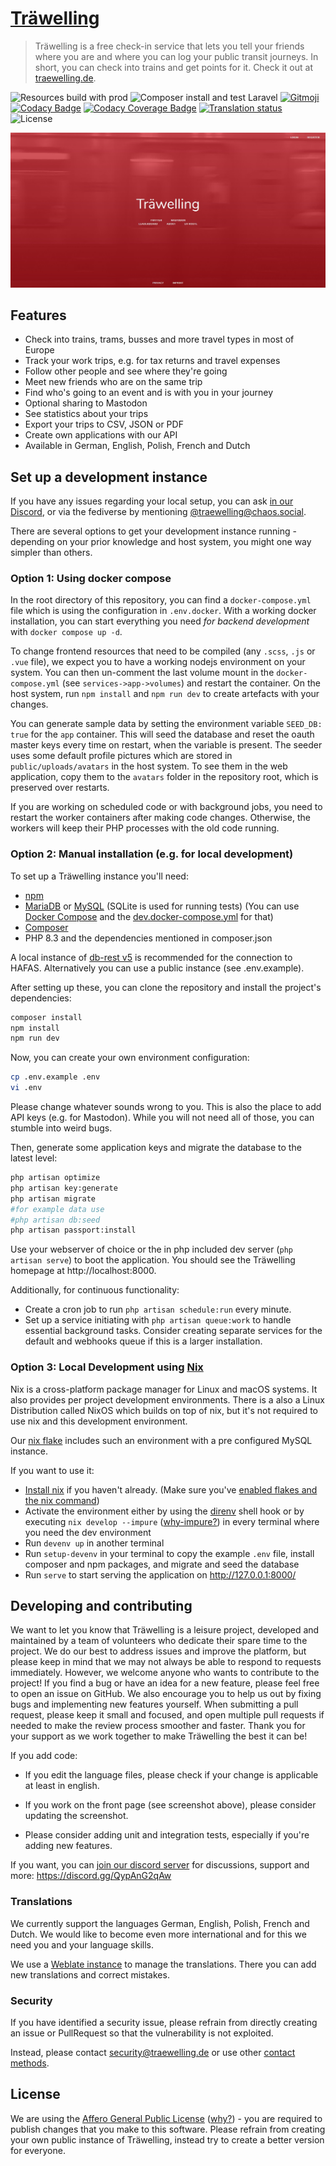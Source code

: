# [Träwelling](https://traewelling.de)

> Träwelling is a free check-in service that lets you tell your friends where you are and where you can log your public
> transit journeys. In short, you can check into trains and get points for it.
> Check it out at [traewelling.de](https://traewelling.de).

![Resources build with `prod`](https://img.shields.io/github/actions/workflow/status/Traewelling/traewelling/nodejs-prod.yml?branch=develop&logo=github)
![Composer install and test Laravel](https://img.shields.io/github/actions/workflow/status/Traewelling/traewelling/phpunit.yml?branch=develop&label=Laravel&logo=github)
[![Gitmoji](https://img.shields.io/badge/gitmoji-%20😜%20😍-FFDD67.svg)](https://gitmoji.dev)
[![Codacy Badge](https://img.shields.io/codacy/grade/60765ceacee5494184476eae9bf27a1f)](https://app.codacy.com/gh/Traewelling/traewelling?utm_source=github.com&utm_medium=referral&utm_content=Traewelling/traewelling&utm_campaign=Badge_Grade_Dashboard)
[![Codacy Coverage Badge](https://img.shields.io/codacy/coverage/60765ceacee5494184476eae9bf27a1f)](https://www.codacy.com/gh/Traewelling/traewelling/dashboard?utm_source=github.com&utm_medium=referral&utm_content=Traewelling/traewelling&utm_campaign=Badge_Coverage)
[![Translation status](https://translate.codeberg.org/widgets/trawelling/-/traewelling/svg-badge.svg)](https://translate.codeberg.org/engage/trawelling/)
![License](https://img.shields.io/github/license/traewelling/traewelling)

[![Träwelling Screenshot](traewelling.jpg)](https://traewelling.de)

## Features

* Check into trains, trams, busses and more travel types in most of Europe
* Track your work trips, e.g. for tax returns and travel expenses
* Follow other people and see where they're going
* Meet new friends who are on the same trip
* Find who's going to an event and is with you in your journey
* Optional sharing to Mastodon
* See statistics about your trips
* Export your trips to CSV, JSON or PDF
* Create own applications with our API
* Available in German, English, Polish, French and Dutch

## Set up a development instance

If you have any issues regarding your local setup, you can ask [in our Discord](https://discord.gg/QypAnG2qAw), or via the fediverse by mentioning [@traewelling@chaos.social](https://chaos.social/@traewelling).

There are several options to get your development instance running - depending on your prior knowledge and host system, you might one way simpler than others.

### Option 1: Using docker compose

In the root directory of this repository, you can find a `docker-compose.yml` file which is using the configuration in `.env.docker`. With a working docker installation, you can start everything you need *for backend development* with `docker compose up -d`.

To change frontend resources that need to be compiled (any `.scss`, `.js` or `.vue` file), we expect you to have a working nodejs environment on your system. You can then un-comment the last volume mount in the `docker-compose.yml` (see `services->app->volumes`) and restart the container. On the host system, run `npm install` and `npm run dev` to create artefacts with your changes. 

You can generate sample data by setting the environment variable `SEED_DB: true` for the `app` container. This will seed the database and reset the oauth master keys every time on restart, when the variable is present. The seeder uses some default profile pictures which are stored in `public/uploads/avatars` in the host system. To see them in the web application, copy them to the `avatars` folder in the repository root, which is preserved over restarts.

If you are working on scheduled code or with background jobs, you need to restart the worker containers after making code changes. Otherwise, the workers will keep their PHP processes with the old code running.

### Option 2: Manual installation (e.g. for local development)

To set up a Träwelling instance you'll need:

* [npm](https://docs.npmjs.com/downloading-and-installing-node-js-and-npm)
* [MariaDB](https://mariadb.org/download) or [MySQL](https://www.mysql.com/de/downloads/) (SQLite is used for running
  tests) (You can use [Docker Compose](https://docs.docker.com/compose/) and the [dev.docker-compose.yml](dev.docker-compose.yml) for that)
* [Composer](https://getcomposer.org/download/)
* PHP 8.3 and the dependencies mentioned in composer.json

A local instance of [db-rest v5](https://github.com/derhuerst/db-rest/tree/5) is recommended for the connection to
HAFAS. Alternatively you can use a public instance (see .env.example).

After setting up these, you can clone the repository and install the project's dependencies:

```sh
composer install
npm install
npm run dev
```

Now, you can create your own environment configuration:

```sh
cp .env.example .env
vi .env
```

Please change whatever sounds wrong to you. This is also the place to add API keys (e.g. for Mastodon).
While you will not need all of those, you can stumble into weird bugs.

Then, generate some application keys and migrate the database to the latest level:

```sh
php artisan optimize
php artisan key:generate
php artisan migrate 
#for example data use 
#php artisan db:seed
php artisan passport:install
```

Use your webserver of choice or the in php included dev server (`php artisan serve`) to boot the application.
You should see the Träwelling homepage at http://localhost:8000.

Additionally, for continuous functionality:

- Create a cron job to run `php artisan schedule:run` every minute.
- Set up a service initiating with `php artisan queue:work` to handle essential background tasks. 
  Consider creating separate services for the default and webhooks queue if this is a larger installation.

### Option 3: Local Development using [Nix](https://nixos.org/)

Nix is a cross-platform package manager for Linux and macOS systems.
It also provides per project development environments.
There is a also a Linux Distribution called NixOS which builds on top of nix,
but it's not required to use nix and this development environment.

Our [nix flake](flake.nix) includes such an environment with a pre configured MySQL instance.

If you want to use it:

- [Install nix](https://github.com/DeterminateSystems/nix-installer) if you haven't already. (Make sure you've [enabled flakes and the nix command](https://nixos.wiki/wiki/Flakes#Permanent))
- Activate the environment either by using the [direnv](https://direnv.net/) shell hook or by executing `nix develop --impure` ([why-impure?](https://devenv.sh/guides/using-with-flakes/#getting-started)) in every terminal where you need the dev environment
- Run `devenv up` in another terminal
- Run `setup-devenv` in your terminal to copy the example `.env` file, install composer and npm packages, and migrate and seed the database
- Run `serve` to start serving the application on http://127.0.0.1:8000/

## Developing and contributing

We want to let you know that Träwelling is a leisure project, developed and maintained by a team of volunteers who
dedicate their spare time to the project. We do our best to address issues and improve the platform, but please keep in
mind that we may not always be able to respond to requests immediately. However, we welcome anyone who wants to
contribute to the project! If you find a bug or have an idea for a new feature, please feel free to open an issue on
GitHub. We also encourage you to help us out by fixing bugs and implementing new features yourself. When submitting a
pull request, please keep it small and focused, and open multiple pull requests if needed to make the review process
smoother and faster. Thank you for your support as we work together to make Träwelling the best it can be!

If you add code:

* If you edit the language files, please check if your change is applicable at least in english.

* If you work on the front page (see screenshot above), please consider updating the screenshot.

* Please consider adding unit and integration tests, especially if you're adding new features.

If you want, you can [join our discord server](https://discord.gg/QypAnG2qAw) for discussions, support and
more: https://discord.gg/QypAnG2qAw

### Translations

We currently support the languages German, English, Polish, French and Dutch. We would like to become even more
international and for this we need you and your language skills.

We use a [Weblate instance](https://translate.codeberg.org/engage/trawelling/) to manage the translations.
There you can add new translations and correct mistakes.

### Security

If you have identified a security issue, please refrain from directly creating an issue or PullRequest so that the
vulnerability is not exploited.

Instead, please contact security@traewelling.de or use other [contact methods](https://traewelling.de/security.txt).

## License

We are using the [Affero General Public License](/LICENSE) ([why?](http://www.gnu.org/licenses/why-affero-gpl)) - you
are required to publish changes that you make to this software. Please refrain from creating your own public instance of
Träwelling, instead try to create a better version for everyone.
